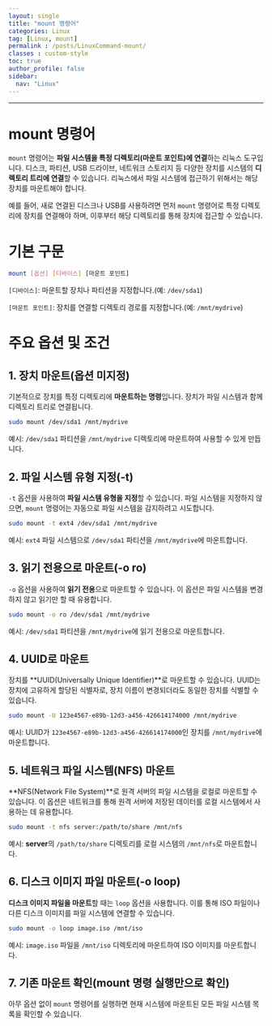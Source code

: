 ```yaml
---
layout: single
title: "mount 명령어"
categories: Linux
tag: [Linux, mount]
permalink : /posts/LinuxCommand-mount/
classes : custom-style
toc: true
author_profile: false
sidebar:
  nav: "Linux"
---
```


<hr>

# mount 명령어

`mount` 명령어는 **파일 시스템을 특정 디렉토리(마운트 포인트)에 연결**하는 리눅스 도구입니다. 디스크, 파티션, USB 드라이브, 네트워크 스토리지 등 다양한 장치를 시스템의 **디렉토리 트리에 연결**할 수 있습니다. 리눅스에서 파일 시스템에 접근하기 위해서는 해당 장치를 마운트해야 합니다.

예를 들어, 새로 연결된 디스크나 USB를 사용하려면 먼저 `mount` 명령어로 특정 디렉토리에 장치를 연결해야 하며, 이후부터 해당 디렉토리를 통해 장치에 접근할 수 있습니다.

# 기본 구문

```bash
mount [옵션] [디바이스] [마운트 포인트]
```

`[디바이스]`: 마운트할 장치나 파티션을 지정합니다.(예: `/dev/sda1`)

`[마운트 포인트]`: 장치를 연결할 디렉토리 경로를 지정합니다.(예: `/mnt/mydrive`)

# 주요 옵션 및 조건

## 1. 장치 마운트(옵션 미지정)

기본적으로 장치를 특정 디렉토리에 **마운트하는 명령**입니다. 장치가 파일 시스템과 함께 디렉토리 트리로 연결됩니다.

```bash
sudo mount /dev/sda1 /mnt/mydrive
```

예시: `/dev/sda1` 파티션을 `/mnt/mydrive` 디렉토리에 마운트하여 사용할 수 있게 만듭니다.

## 2. 파일 시스템 유형 지정(-t)

`-t` 옵션을 사용하여 **파일 시스템 유형을 지정**할 수 있습니다. 파일 시스템을 지정하지 않으면, `mount` 명령어는 자동으로 파일 시스템을 감지하려고 시도합니다.

```bash
sudo mount -t ext4 /dev/sda1 /mnt/mydrive
```

예시: `ext4` 파일 시스템으로 `/dev/sda1` 파티션을 `/mnt/mydrive`에 마운트합니다.

## 3. 읽기 전용으로 마운트(-o ro)

`-o` 옵션을 사용하여 **읽기 전용**으로 마운트할 수 있습니다. 이 옵션은 파일 시스템을 변경하지 않고 읽기만 할 때 유용합니다.

```bash
sudo mount -o ro /dev/sda1 /mnt/mydrive
```

예시: `/dev/sda1` 파티션을 `/mnt/mydrive`에 읽기 전용으로 마운트합니다.

## 4. UUID로 마운트

장치를 **UUID(Universally Unique Identifier)**로 마운트할 수 있습니다. UUID는 장치에 고유하게 할당된 식별자로, 장치 이름이 변경되더라도 동일한 장치를 식별할 수 있습니다.

```bash
sudo mount -U 123e4567-e89b-12d3-a456-426614174000 /mnt/mydrive
```

예시: UUID가 `123e4567-e89b-12d3-a456-426614174000`인 장치를 `/mnt/mydrive`에 마운트합니다.

## 5. 네트워크 파일 시스템(NFS) 마운트

**NFS(Network File System)**로 원격 서버의 파일 시스템을 로컬로 마운트할 수 있습니다. 이 옵션은 네트워크를 통해 원격 서버에 저장된 데이터를 로컬 시스템에서 사용하는 데 유용합니다.

```bash
sudo mount -t nfs server:/path/to/share /mnt/nfs
```

예시: **server**의 `/path/to/share` 디렉토리를 로컬 시스템의 `/mnt/nfs`로 마운트합니다.

## 6. 디스크 이미지 파일 마운트(-o loop)

**디스크 이미지 파일을 마운트**할 때는 `loop` 옵션을 사용합니다. 이를 통해 ISO 파일이나 다른 디스크 이미지를 파일 시스템에 연결할 수 있습니다.

```bash
sudo mount -o loop image.iso /mnt/iso
```

예시: `image.iso` 파일을 `/mnt/iso` 디렉토리에 마운트하여 ISO 이미지를 마운트합니다.

## 7. 기존 마운트 확인(mount 명령 실행만으로 확인)

아무 옵션 없이 `mount` 명령어를 실행하면 현재 시스템에 마운트된 모든 파일 시스템 목록을 확인할 수 있습니다.